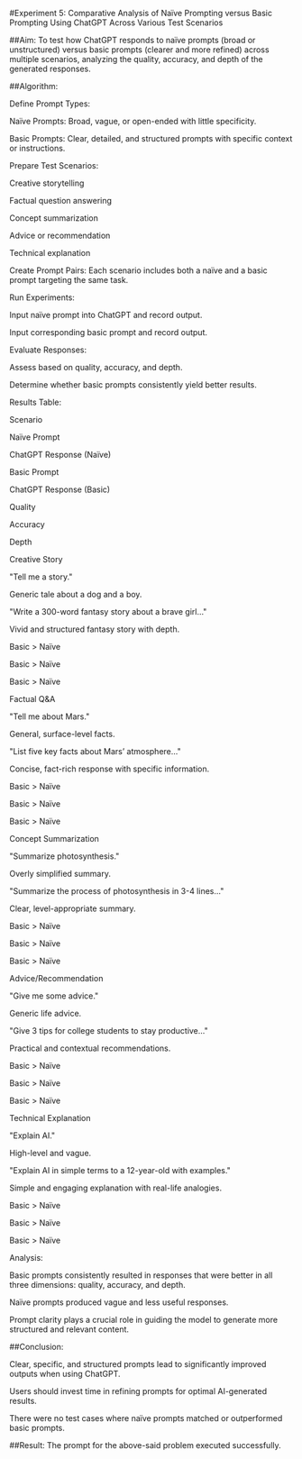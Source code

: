 #Experiment 5: Comparative Analysis of Naïve Prompting versus Basic Prompting Using ChatGPT Across Various Test Scenarios

##Aim:
To test how ChatGPT responds to naïve prompts (broad or unstructured) versus basic prompts (clearer and more refined) across multiple scenarios, analyzing the quality, accuracy, and depth of the generated responses.

##Algorithm:

Define Prompt Types:

Naïve Prompts: Broad, vague, or open-ended with little specificity.

Basic Prompts: Clear, detailed, and structured prompts with specific context or instructions.

Prepare Test Scenarios:

Creative storytelling

Factual question answering

Concept summarization

Advice or recommendation

Technical explanation

Create Prompt Pairs: Each scenario includes both a naïve and a basic prompt targeting the same task.

Run Experiments:

Input naïve prompt into ChatGPT and record output.

Input corresponding basic prompt and record output.

Evaluate Responses:

Assess based on quality, accuracy, and depth.

Determine whether basic prompts consistently yield better results.

Results Table:

Scenario

Naïve Prompt

ChatGPT Response (Naïve)

Basic Prompt

ChatGPT Response (Basic)

Quality

Accuracy

Depth

Creative Story

"Tell me a story."

Generic tale about a dog and a boy.

"Write a 300-word fantasy story about a brave girl..."

Vivid and structured fantasy story with depth.

Basic > Naïve

Basic > Naïve

Basic > Naïve

Factual Q&A

"Tell me about Mars."

General, surface-level facts.

"List five key facts about Mars’ atmosphere..."

Concise, fact-rich response with specific information.

Basic > Naïve

Basic > Naïve

Basic > Naïve

Concept Summarization

"Summarize photosynthesis."

Overly simplified summary.

"Summarize the process of photosynthesis in 3-4 lines..."

Clear, level-appropriate summary.

Basic > Naïve

Basic > Naïve

Basic > Naïve

Advice/Recommendation

"Give me some advice."

Generic life advice.

"Give 3 tips for college students to stay productive..."

Practical and contextual recommendations.

Basic > Naïve

Basic > Naïve

Basic > Naïve

Technical Explanation

"Explain AI."

High-level and vague.

"Explain AI in simple terms to a 12-year-old with examples."

Simple and engaging explanation with real-life analogies.

Basic > Naïve

Basic > Naïve

Basic > Naïve

Analysis:

Basic prompts consistently resulted in responses that were better in all three dimensions: quality, accuracy, and depth.

Naïve prompts produced vague and less useful responses.

Prompt clarity plays a crucial role in guiding the model to generate more structured and relevant content.

##Conclusion:

Clear, specific, and structured prompts lead to significantly improved outputs when using ChatGPT.

Users should invest time in refining prompts for optimal AI-generated results.

There were no test cases where naïve prompts matched or outperformed basic prompts.

##Result:
The prompt for the above-said problem executed successfully.

